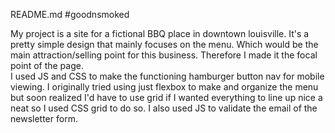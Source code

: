README.md
#goodnsmoked

My project is a site for a fictional BBQ place in downtown louisville. It's a pretty simple design that mainly focuses on the menu.
Which would be the main attraction/selling point for this business. Therefore I made it the focal point of the page.  
I used JS and CSS to make the functioning hamburger button nav for mobile viewing. 
I originally tried using just flexbox to make and organize the menu but soon realized I'd have to use grid if I wanted everything to line up nice a neat so I used CSS grid to do so. 
I also used JS to validate the email of the newsletter form. 